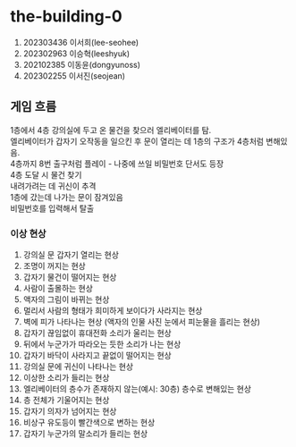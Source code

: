 # the-building-0
1. 202303436 이서희(lee-seohee)
2. 202302963 이승혁(leeshyuk)
3. 202102385 이동윤(dongyunoss)
4. 202302255 이서진(seojean)

## 게임 흐름
1층에서 4층 강의실에 두고 온 물건을 찾으러 엘리베이터를 탐.   
엘리베이터가 갑자기 오작동을 일으킨 후 문이 열리는 데 1층의 구조가 4층처럼 변해있음.   
4층까지 8번 출구처럼 플레이 - 나중에 쓰일 비밀번호 단서도 등장   
4층 도달 시 물건 찾기   
내려가려는 데 귀신이 추격   
1층에 갔는데 나가는 문이 잠겨있음   
비밀번호를 입력해서 탈출   

### 이상 현상
1. 강의실 문 갑자기 열리는 현상
2. 조명이 꺼지는 현상
3. 갑자기 물건이 떨어지는 현상
4. 사람이 출몰하는 현상
5. 액자의 그림이 바뀌는 현상
6. 멀리서 사람의 형태가 희미하게 보이다가 사라지는 현상
7. 벽에 피가 나타나는 현상 (액자의 인물 사진 눈에서 피눈물을 흘리는 현상)
8. 갑자기 끊임없이 휴대전화 소리가 울리는 현상
9. 뒤에서 누군가가 따라오는 듯한 소리가 나는 현상
10. 갑자기 바닥이 사라지고 끝없이 떨어지는 현상
11. 강의실 문에 귀신이 나타나는 현상
12. 이상한 소리가 들리는 현상
13. 엘리베이터의 층수가 존재하지 않는(예시: 30층) 층수로 변해있는 현상
14. 층 전체가 기울어지는 현상
15. 갑자기 의자가 넘어지는 현상
16. 비상구 유도등이 빨간색으로 변하는 현상
17. 갑자기 누군가의 말소리가 들리는 현상
